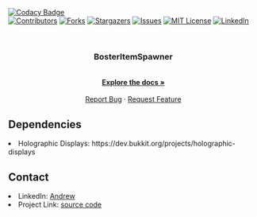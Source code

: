 <div id="top"></div>

[![Codacy Badge](https://app.codacy.com/project/badge/Grade/2bb61d9461534edda4f7a63af888856f)](https://www.codacy.com/gh/Bosternike/BosterItemSpawner/dashboard)
<br />
[![Contributors][contributors-shield]][contributors-url]
[![Forks][forks-shield]][forks-url]
[![Stargazers][stars-shield]][stars-url]
[![Issues][issues-shield]][issues-url]
[![MIT License][license-shield]][license-url]
[![LinkedIn][linkedin-shield]][linkedin-url]



<!-- PROJECT LOGO -->
<br />
<div align="center">
<h3 align="center">BosterItemSpawner</h3>

  <p align="center">
    <br />
    <a href="https://github.com/Bosternike/BosterItemSpawner/wiki"><strong>Explore the docs »</strong></a>
    <br />
    <br />
    <a href="https://github.com/Bosternike/BosterItemSpawner/issues">Report Bug</a>
    ·
    <a href="https://discord.gg/vAkXjrsf3E">Request Feature</a>
  </p>
</div>

<!-- DEPENDENCIES -->
## Dependencies

<li>Holographic Displays: https://dev.bukkit.org/projects/holographic-displays</li>

<!-- CONTACT -->
## Contact

<li>LinkedIn: <a href="https://www.linkedin.com/in/andrew-vlasov-9a37a21bb/">Andrew</a></li>
<li>Project Link: <a href=https://github.com/Bosternike/BosterItemSpawner>source code</a></li>

[contributors-shield]: https://img.shields.io/github/contributors/Bosternike/BosterItemSpawner.svg?style=for-the-badge
[contributors-url]: https://github.com/Bosternike/BosterItemSpawner/graphs/contributors
[forks-shield]: https://img.shields.io/github/forks/Bosternike/BosterItemSpawner.svg?style=for-the-badge
[forks-url]: https://github.com/Bosternike/BosterItemSpawner/network/members
[stars-shield]: https://img.shields.io/github/stars/Bosternike/BosterItemSpawner.svg?style=for-the-badge
[stars-url]: https://github.com/Bosternike/BosterItemSpawner/stargazers
[issues-shield]: https://img.shields.io/github/issues/Bosternike/BosterItemSpawner.svg?style=for-the-badge
[issues-url]: https://github.com/Bosternike/BosterItemSpawner/issues
[license-shield]: https://img.shields.io/github/license/Bosternike/BosterItemSpawner.svg?style=for-the-badge
[license-url]: https://github.com/Bosternike/BosterItemSpawner/blob/main/LICENSE.md
[linkedin-shield]: https://img.shields.io/badge/-LinkedIn-black.svg?style=for-the-badge&logo=linkedin&colorB=555
[linkedin-url]: https://linkedin.com/in/andrew-vlasov-9a37a21bb
